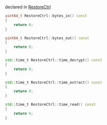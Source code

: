 declared in [RestoreCtrl](restorectrl.hpp.md)

```cpp
uint64_t RestoreCtrl::bytes_in() const
{
    return 0;
}

uint64_t RestoreCtrl::bytes_out() const
{
    return 0;
}

std::time_t RestoreCtrl::time_decrypt() const
{
    return 0;
}

std::time_t RestoreCtrl::time_extract() const
{
    return 0;
}

std::time_t RestoreCtrl::time_read() const
{
    return 0;
}
```
